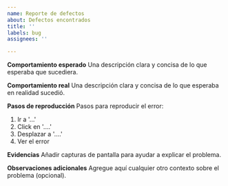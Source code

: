 ```yaml
---
name: Reporte de defectos
about: Defectos encontrados
title: ''
labels: bug
assignees: ''

---
```


**Comportamiento esperado**
Una descripción clara y concisa de lo que esperaba que sucediera.

**Comportamiento real**
Una descripción clara y concisa de lo que esperaba en realidad sucedió.

**Pasos de reproducción**
Pasos para reproducir el error:
1. Ir a '...'
2. Click en '....'
3. Desplazar a '....'
4. Ver el error

**Evidencias**
 Añadir capturas de pantalla para ayudar a explicar el problema.

**Observaciones adicionales**
Agregue aquí cualquier otro contexto sobre el problema (opcional).
